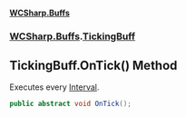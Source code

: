 #### [WCSharp.Buffs](index.md 'index')
### [WCSharp.Buffs](WCSharp.Buffs.md 'WCSharp.Buffs').[TickingBuff](WCSharp.Buffs.TickingBuff.md 'WCSharp.Buffs.TickingBuff')

## TickingBuff.OnTick() Method

Executes every [Interval](WCSharp.Buffs.TickingBuff.Interval.md 'WCSharp.Buffs.TickingBuff.Interval').

```csharp
public abstract void OnTick();
```